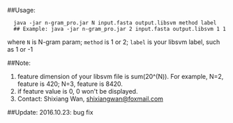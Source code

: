 
##Usage: 
```
  java -jar n-gram_pro.jar N input.fasta output.libsvm method label
  ## Example: java -jar n-gram_pro.jar 2 input.fasta output.libsvm 1 1
```

where ``N`` is N-gram param; ``method`` is 1 or 2; ``label`` is your libsvm label, such as 1 or -1

##Note: 

1. feature dimension of your libsvm file is sum(20^(N)). For example, N=2, feature is 420; N=3, feature is 8420.
2. if feature value is 0, 0 won't be displayed.
3. Contact: Shixiang Wan, shixiangwan@foxmail.com

##Update:
2016.10.23: bug fix